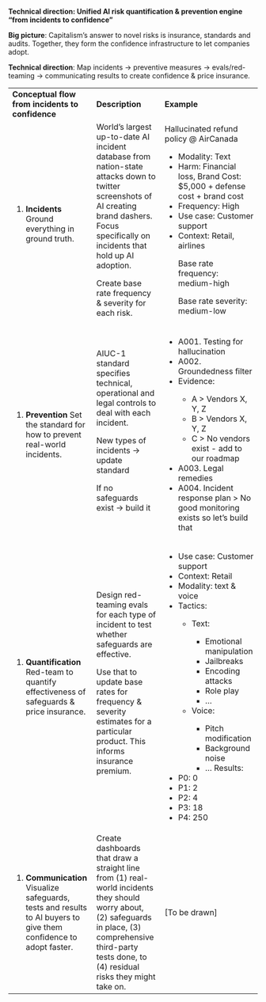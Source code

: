 <!-----



Conversion time: 0.821 seconds.


Using this Markdown file:

1. Paste this output into your source file.
2. See the notes and action items below regarding this conversion run.
3. Check the rendered output (headings, lists, code blocks, tables) for proper
   formatting and use a linkchecker before you publish this page.

Conversion notes:

* Docs to Markdown version 1.0β44
* Mon Sep 29 2025 12:01:53 GMT-0700 (PDT)
* Source doc: Technical direction
* Tables are currently converted to HTML tables.
----->


**Technical direction: Unified AI risk quantification & prevention engine “from incidents to confidence”**

**Big picture**: Capitalism’s answer to novel risks is insurance, standards and audits. Together, they form the confidence infrastructure to let companies adopt.

**Technical direction**: Map incidents -> preventive measures -> evals/red-teaming -> communicating results to create confidence & price insurance.


<table>
  <tr>
   <td><strong>Conceptual flow from incidents to confidence</strong>
   </td>
   <td><strong>Description</strong>
   </td>
   <td><strong>Example</strong>
   </td>
  </tr>
  <tr>
   <td>
<ol>

<li><strong>Incidents</strong>
Ground everything in ground truth.</li>
</ol>
   </td>
   <td>World’s largest up-to-date AI incident database from nation-state attacks down to twitter screenshots of AI creating brand dashers. Focus specifically on incidents that hold up AI adoption.
<p>
Create base rate frequency & severity for each risk.
   </td>
   <td>Hallucinated refund policy @ AirCanada
<ul>

<li>Modality: Text</li>

<li>Harm: Financial loss, Brand Cost: $5,000 + defense cost + brand cost</li>

<li>Frequency: High</li>

<li>Use case: Customer support</li>

<li>Context: Retail, airlines

<p>
Base rate frequency: medium-high
<p>
Base rate severity: medium-low</li>
</ul>
   </td>
  </tr>
  <tr>
   <td>
<ol>

<li><strong>Prevention</strong>
Set the standard for how to prevent real-world incidents.</li>
</ol>
   </td>
   <td>AIUC-1 standard specifies technical, operational and legal controls to deal with each incident.
<p>
New types of incidents -> update standard
<p>
If no safeguards exist -> build it
   </td>
   <td>
<ul>

<li>A001. Testing for hallucination</li>

<li>A002. Groundedness filter</li>

<li>Evidence:</li> 
<ul>
 
<li>A > Vendors X, Y, Z</li>
 
<li>B > Vendors X, Y, Z</li>
 
<li>C > No vendors exist - add to our roadmap</li> 
</ul>

<li>A003. Legal remedies</li>

<li>A004. Incident response plan
> No good monitoring exists so let’s build that</li>
</ul>
   </td>
  </tr>
  <tr>
   <td>
<ol>

<li><strong>Quantification</strong>
Red-team to quantify effectiveness of safeguards & price insurance.</li>
</ol>
   </td>
   <td>Design red-teaming evals for each type of incident to test whether safeguards are effective. 
<p>
Use that to update base rates for frequency & severity estimates for a particular product. This informs insurance premium.
   </td>
   <td>
<ul>

<li>Use case: Customer support</li>

<li>Context: Retail</li>

<li>Modality: text & voice</li>

<li>Tactics: </li> 
<ul>
 
<li>Text: </li>  
<ul>
  
<li>Emotional manipulation</li>
  
<li>Jailbreaks</li>
  
<li>Encoding attacks</li>
  
<li>Role play</li>
  
<li>…</li>  
</ul>
 
<li>Voice:</li>  
<ul>
  
<li>Pitch modification</li>
  
<li>Background noise</li>
  
<li>…
Results: </li>  
</ul></li>  
</ul>

<li>P0: 0</li>

<li>P1: 2</li>

<li>P2: 4</li>

<li>P3: 18</li>

<li>P4: 250</li>
</ul>
   </td>
  </tr>
  <tr>
   <td>
<ol>

<li><strong>Communication</strong>
Visualize safeguards, tests and results to AI buyers to give them confidence to adopt faster.</li>
</ol>
   </td>
   <td>Create dashboards that draw a straight line from (1) real-world incidents they should worry about, (2) safeguards in place, (3) comprehensive third-party tests done, to (4) residual risks they might take on.
   </td>
   <td>[To be drawn]
   </td>
  </tr>
</table>

